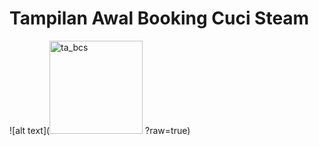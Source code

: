 # Tampilan Awal Booking Cuci Steam
![alt text](<img width="149" alt="ta_bcs" src="https://github.com/alannn1/booking-cuci-steam_flutter/assets/153209403/7546f99b-3852-4224-af16-ce14335cc64e">
?raw=true)
